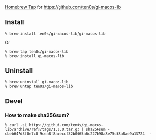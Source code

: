 [Homebrew Tap](https://docs.brew.sh/Taps) for https://github.com/ten0s/gi-macos-lib

## Install

```
% brew install ten0s/gi-macos-lib/gi-macos-lib
```

Or

```
% brew tap ten0s/gi-macos-lib
% brew install gi-macos-lib
```

## Uninstall

```
% brew uninstall gi-macos-lib
% brew untap ten0s/gi-macos-lib
```

## Devel

### How to make sha256sum?

```
% curl -sL https://github.com/ten0s/gi-macos-lib/archive/refs/tags/1.0.0.tar.gz | sha256sum -
cbeb647d3f0e7c0f9cea8f8aceccf32b0065a6c227b98a8e75d58a8ae9a13724  -
```
